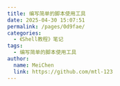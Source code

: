 ```yaml
---
title: 编写简单的脚本使用工具
date: 2025-04-30 15:07:51
permalink: /pages/0d9fae/
categories:
  - 《Shell教程》笔记
tags:
  - 编写简单的脚本使用工具
author:
  name: MeiChen
  link: https://github.com/mtl-123
---
```

